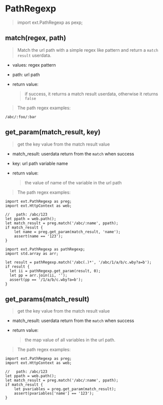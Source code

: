 # PathRegexp
> import ext.PathRegexp as pexp;


## match(regex, path)
> Match the url path with a simple regex like pattern and return a `match result` userdata.

- values: regex pattern
- path: url path

- return value:
  > if success, it returns a match result userdata, otherwise it returns `false`

> The path regex examples:
```
/abc/:foo/:bar

```

## get\_param(match_result, key)
> get the key value from the match result value

- match_result: userdata return from the `match` when success
- key: url path variable name

- return value:
  > the value of name of the variable in the url path

> The path regex examples:
```
import ext.PathRegexp as preg;
import ext.HttpContext as web;

//   path: /abc/123
let ppath = web.path();
let match_result = preg.match('/abc/:name', ppath);
if match_result {
    let name = preg.get_param(match_result, 'name');
    assert(name == '123');
}

```

```
import ext.PathRegexp as pathRegexp;
import std.array as arr;

let result = pathRegexp.match('/abc(.)*', '/abc/1/a/b/c.wby?a=b');
if result {
  let ii = pathRegexp.get_param(result, 0);
  let pp = arr.join(ii, '');
  assert(pp == '/1/a/b/c.wby?a=b');
}
```

## get\_params(match_result)
> get the key value from the match result value

- match_result: userdata return from the `match` when success

- return value:
  > the map value of all variables in the url path.

> The path regex examples:
```
import ext.PathRegexp as preg;
import ext.HttpContext as web;

//   path: /abc/123
let ppath = web.path();
let match_result = preg.match('/abc/:name', ppath);
if match_result {
    let pvariables = preg.get_param(match_result);
    assert(pvariables['name'] == '123');
}

```



